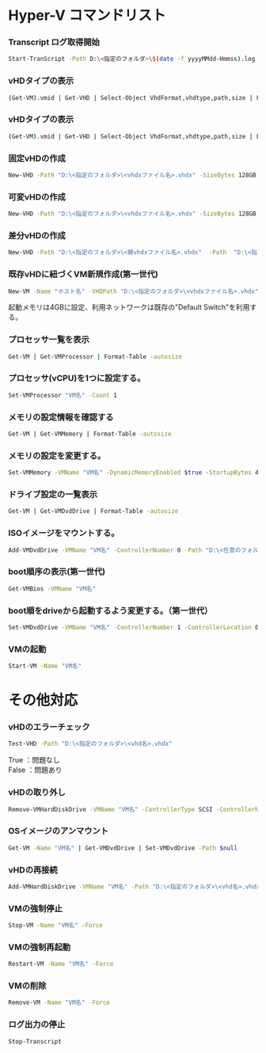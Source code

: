 # Hyper-V コマンドリスト
### Transcript ログ取得開始
```bash
Start-TranScript -Path D:\<指定のフォルダ>\$(date -f yyyyMMdd-Hmmss).log
```
### vHDタイプの表示
```bash
(Get-VM).vmid | Get-VHD | Select-Object VhdFormat,vhdtype,path,size | Format-Table -autosize
```
### vHDタイプの表示
```bash
(Get-VM).vmid | Get-VHD | Select-Object VhdFormat,vhdtype,path,size | Format-Table -autosize
```
### 固定vHDの作成
```bash
New-VHD -Path "D:\<指定のフォルダ>\<vhdxファイル名>.vhdx" -SizeBytes 128GB -Fixed
```
### 可変vHDの作成
```bash
New-VHD -Path "D:\<指定のフォルダ>\<vhdxファイル名>.vhdx" -SizeBytes 128GB -Dynamic
```
### 差分vHDの作成
```bash
New-VHD -Path "D:\<指定のフォルダ>\<親vhdxファイル名>.vhdx"  -Path  "D:\<指定のフォルダ>\<vhdxファイル名>.vhdx" -Differencing
```

### 既存vHDに紐づくVM新規作成(第一世代)
```bash
New-VM -Name "ホスト名" -VHDPath "D:\<指定のフォルダ>\<vhdxファイル名>.vhdx" -MemoryStartupBytes 4096MB -SwitchName "Default Switch" -Generation 1
```
起動メモリは4GBに設定、利用ネットワークは既存の"Default Switch"を利用する。  
### プロセッサ一覧を表示
```bash
Get-VM | Get-VMProcessor | Format-Table -autosize
```
### プロセッサ(vCPU)を1つに設定する。
```bash
Set-VMProcessor "VM名" -Count 1
```
### メモリの設定情報を確認する
```bash
Get-VM | Get-VMMemory | Format-Table -autosize
```
### メモリの設定を変更する。
```bash
Set-VMMemory -VMName "VM名" -DynamicMemoryEnabled $true -StartupBytes 4096MB -MinimumBytes 512MB -MaximumBytes 8192MB
```
### ドライブ設定の一覧表示
```bash
Get-VM | Get-VMDvdDrive | Format-Table -autosize
```
### ISOイメージをマウントする。
```bash
Add-VMDvdDrive -VMName "VM名" -ControllerNumber 0 -Path "D:\<任意のフォルダ>\<OSイメージファイル>.iso"
```
### boot順序の表示(第一世代)
```bash
Get-VMBios -VMName "VM名"
```
### boot順をdriveから起動するよう変更する。（第一世代）
```bash
Set-VMDvdDrive -VMName "VM名" -ControllerNumber 1 -ControllerLocation 0 -Path "D:\<任意のフォルダ>\<OSイメージファイル>.iso"
```
### VMの起動 
```bash
Start-VM -Name "VM名"
```
# その他対応
### vHDのエラーチェック
```bash
Test-VHD -Path "D:\<指定のフォルダ>\<vhd名>.vhdx"
```
True	：問題なし  
False	：問題あり  
### vHDの取り外し
```bash
Remove-VMHardDiskDrive -VMName "VM名" -ControllerType SCSI -ControllerNumber 0 -ControllerLocation 0
```
### OSイメージのアンマウント
```bash
Get-VM -Name "VM名" | Get-VMDvdDrive | Set-VMDvdDrive -Path $null
```
### vHDの再接続
```bash
Add-VMHardDiskDrive -VMName "VM名" -Path "D:\<指定のフォルダ>\<vhd名>.vhdx" -ControllerType SCSI -ControllerNumber 0 -ControllerLocation 0
```
### VMの強制停止
```bash
Stop-VM -Name "VM名" -Force
```
### VMの強制再起動
```bash
Restart-VM -Name "VM名" -Force
```
### VMの削除
```bash
Remove-VM -Name "VM名" -Force
```
### ログ出力の停止
```bash
Stop-Transcript
```
